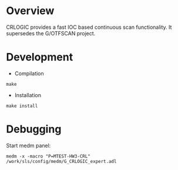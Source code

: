 # Overview
CRLOGIC provides a fast IOC based continuous scan functionality. It supersedes the G/OTFSCAN project.

# Development

* Compilation

```
make
```

* Installation

```
make install
```

# Debugging
Start medm panel:
```
medm -x -macro "P=MTEST-HW3-CRL" /work/sls/config/medm/G_CRLOGIC_expert.adl
```

